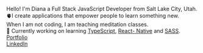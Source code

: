 Hello! I'm Diana a Full Stack JavaScript Developer from Salt Lake City, Utah. <br/>
:anatomical_heart:I create applications that empower people to learn something new.<br/> When I am not coding, I am teaching meditation classes.
<br/>
:brain: Currently working on learning [TypeScript](https://github.com/dibarra721/type-script), [React- Native](https://github.com/dibarra721/React-Native) and [SASS](https://github.com/dibarra721/SASS-Projects).<br/>
[Portfolio](https://dianaibarradev.com/)<br/>
[LinkedIn](https://www.linkedin.com/in/dianaibarrathedev/)




